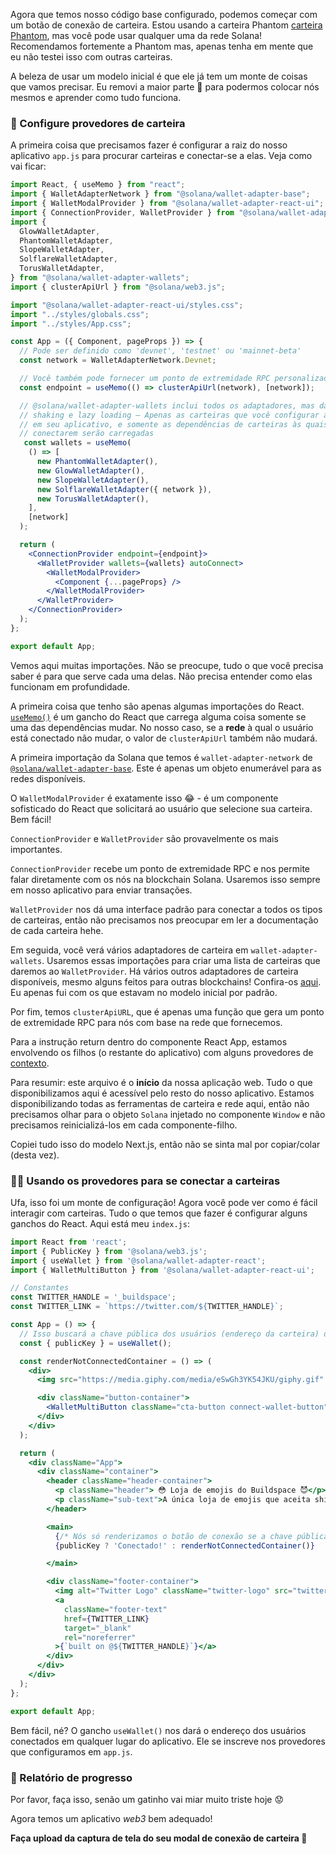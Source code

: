 Agora que temos nosso código base configurado, podemos começar com um botão de conexão de carteira. Estou usando a carteira Phantom [carteira Phantom](https://phantom.app/), mas você pode usar qualquer uma da rede Solana! Recomendamos fortemente a Phantom mas, apenas tenha em mente que eu não testei isso com outras carteiras.

A beleza de usar um modelo inicial é que ele já tem um monte de coisas que vamos precisar. Eu removi a maior parte 🙈 para podermos colocar nós mesmos e aprender como tudo funciona.

### 🤖 Configure provedores de carteira

A primeira coisa que precisamos fazer é configurar a raiz do nosso aplicativo `app.js` para procurar carteiras e conectar-se a elas. Veja como vai ficar:

```jsx
import React, { useMemo } from "react";
import { WalletAdapterNetwork } from "@solana/wallet-adapter-base";
import { WalletModalProvider } from "@solana/wallet-adapter-react-ui";
import { ConnectionProvider, WalletProvider } from "@solana/wallet-adapter-react";
import {
  GlowWalletAdapter,
  PhantomWalletAdapter,
  SlopeWalletAdapter,
  SolflareWalletAdapter,
  TorusWalletAdapter,
} from "@solana/wallet-adapter-wallets";
import { clusterApiUrl } from "@solana/web3.js";

import "@solana/wallet-adapter-react-ui/styles.css";
import "../styles/globals.css";
import "../styles/App.css";

const App = ({ Component, pageProps }) => {
  // Pode ser definido como 'devnet', 'testnet' ou 'mainnet-beta'
  const network = WalletAdapterNetwork.Devnet;

  // Você também pode fornecer um ponto de extremidade RPC personalizado
  const endpoint = useMemo(() => clusterApiUrl(network), [network]);

  // @solana/wallet-adapter-wallets inclui todos os adaptadores, mas dá suporte a tree
  // shaking e lazy loading – Apenas as carteiras que você configurar aqui serão compiladas 
  // em seu aplicativo, e somente as dependências de carteiras às quais seus usuários se 
  // conectarem serão carregadas
   const wallets = useMemo(
    () => [
      new PhantomWalletAdapter(),
      new GlowWalletAdapter(),
      new SlopeWalletAdapter(),
      new SolflareWalletAdapter({ network }),
      new TorusWalletAdapter(),
    ],
    [network]
  );

  return (
    <ConnectionProvider endpoint={endpoint}>
      <WalletProvider wallets={wallets} autoConnect>
        <WalletModalProvider>
          <Component {...pageProps} />
        </WalletModalProvider>
      </WalletProvider>
    </ConnectionProvider>
  );
};

export default App;
```

Vemos aqui muitas importações. Não se preocupe, tudo o que você precisa saber é para que serve cada uma delas. Não precisa entender como elas funcionam em profundidade.

A primeira coisa que tenho são apenas algumas importações do React. [`useMemo()`](https://reactjs.org/docs/hooks-reference.html#usememo) é um gancho do React que carrega alguma coisa somente se uma das dependências mudar. No nosso caso, se a **rede** à qual o usuário está conectado não mudar, o valor de `clusterApiUrl` também não mudará.

A primeira importação da Solana que temos é `wallet-adapter-network` de [`@solana/wallet-adapter-base`](https://github.com/solana-labs/wallet-adapter/tree/master/packages/core/base). Este é apenas um objeto enumerável para as redes disponíveis.

O `WalletModalProvider` é exatamente isso 😂 - é um componente sofisticado do React que solicitará ao usuário que selecione sua carteira. Bem fácil!

`ConnectionProvider` e `WalletProvider` são provavelmente os mais importantes.

`ConnectionProvider` recebe um ponto de extremidade RPC e nos permite falar diretamente com os nós na blockchain Solana. Usaremos isso sempre em nosso aplicativo para enviar transações.

`WalletProvider` nos dá uma interface padrão para conectar a todos os tipos de carteiras, então não precisamos nos preocupar em ler a documentação de cada carteira hehe.

Em seguida, você verá vários adaptadores de carteira em `wallet-adapter-wallets`. Usaremos essas importações para criar uma lista de carteiras que daremos ao `WalletProvider`. Há vários outros adaptadores de carteira disponíveis, mesmo alguns feitos para outras blockchains! Confira-os [aqui](https://github.com/solana-labs/wallet-adapter/blob/master/PACKAGES.md#wallets). Eu apenas fui com os que estavam no modelo inicial por padrão.

Por fim, temos `clusterApiURL`, que é apenas uma função que gera um ponto de extremidade RPC para nós com base na rede que fornecemos.

Para a instrução return dentro do componente React App, estamos envolvendo os filhos (o restante do aplicativo) com alguns provedores de [contexto](https://reactjs.org/docs/context.html#contextprovider).

Para resumir: este arquivo é o **início** da nossa aplicação web. Tudo o que disponibilizamos aqui é acessível pelo resto do nosso aplicativo. Estamos disponibilizando todas as ferramentas de carteira e rede aqui, então não precisamos olhar para o objeto `Solana` injetado no componente `Window` e não precisamos reinicializá-los em cada componente-filho.

Copiei tudo isso do modelo Next.js, então não se sinta mal por copiar/colar (desta vez).

### 🧞‍♂️ Usando os provedores para se conectar a carteiras

Ufa, isso foi um monte de configuração! Agora você pode ver como é fácil interagir com carteiras. Tudo o que temos que fazer é configurar alguns ganchos do React. Aqui está meu `index.js`:
```jsx
import React from 'react';
import { PublicKey } from '@solana/web3.js';
import { useWallet } from '@solana/wallet-adapter-react';
import { WalletMultiButton } from '@solana/wallet-adapter-react-ui';

// Constantes
const TWITTER_HANDLE = '_buildspace';
const TWITTER_LINK = `https://twitter.com/${TWITTER_HANDLE}`;

const App = () => {
  // Isso buscará a chave pública dos usuários (endereço da carteira) de qualquer carteira que suportamos
  const { publicKey } = useWallet();

  const renderNotConnectedContainer = () => (
    <div>
      <img src="https://media.giphy.com/media/eSwGh3YK54JKU/giphy.gif" alt="emoji" />

      <div className="button-container">
        <WalletMultiButton className="cta-button connect-wallet-button" />
      </div>    
    </div>
  );

  return (
    <div className="App">
      <div className="container">
        <header className="header-container">
          <p className="header"> 😳 Loja de emojis do Buildspace 😈</p>
          <p className="sub-text">A única loja de emojis que aceita shitcoins</p>
        </header>

        <main>
          {/* Nós só renderizamos o botão de conexão se a chave pública não existir */}
          {publicKey ? 'Conectado!' : renderNotConnectedContainer()}

        </main>

        <div className="footer-container">
          <img alt="Twitter Logo" className="twitter-logo" src="twitter-logo.svg" />
          <a
            className="footer-text"
            href={TWITTER_LINK}
            target="_blank"
            rel="noreferrer"
          >{`built on @${TWITTER_HANDLE}`}</a>
        </div>
      </div>
    </div>
  );
};

export default App;
```

Bem fácil, né? O gancho `useWallet()` nos dará o endereço dos usuários conectados em qualquer lugar do aplicativo. Ele se inscreve nos provedores que configuramos em `app.js`.

### 🚨 Relatório de progresso

Por favor, faça isso, senão um gatinho vai miar muito triste hoje 😟

Agora temos um aplicativo *web3* bem adequado!

**Faça upload da captura de tela do seu modal de conexão de carteira 👛**
